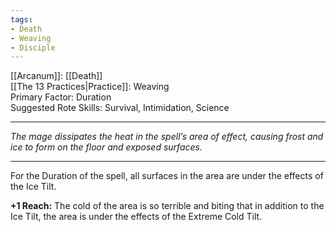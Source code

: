 ```yaml
---
tags:
- Death
- Weaving
- Disciple
---
```


[[Arcanum]]: [[Death]]\
[[The 13 Practices|Practice]]: Weaving\
Primary Factor: Duration\
Suggested Rote Skills: Survival, Intimidation, Science

---

_The mage dissipates the heat in the spell’s area of effect, causing frost and ice to form on the floor and exposed surfaces._

---

For the Duration of the spell, all surfaces in the area are under the effects of the Ice Tilt. 

**+1 Reach:** The cold of the area is so terrible and biting that in addition to the Ice Tilt, the area is under the effects of the Extreme Cold Tilt.